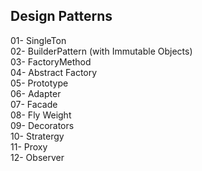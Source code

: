 <h2>Design Patterns</h2>
01- SingleTon <br>
02- BuilderPattern (with Immutable Objects) <br>
03- FactoryMethod <br>
04- Abstract Factory <br>
05- Prototype <br>
06- Adapter <br>
07- Facade <br>
08- Fly Weight <br>
09- Decorators <br>
10- Stratergy <br>
11- Proxy <br>
12- Observer <br>
